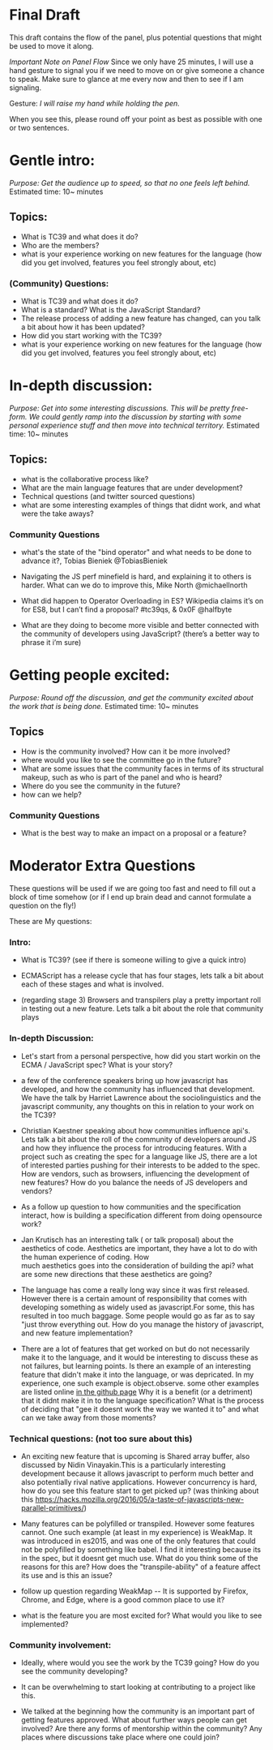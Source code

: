 # Final Draft
This draft contains the flow of the panel, plus potential questions that might be used to move it
along.

*Important Note on Panel Flow*
Since we only have 25 minutes, I will use a hand gesture to signal you if we need to move on or give someone a chance to speak.
Make sure to glance at me every now and then to see if I am signaling.

Gesture: *I will raise my hand while holding the pen.*

When you see this, please round off your point as best as possible with one or two sentences.

# Gentle intro:
_Purpose: Get the audience up to speed, so that no one feels left behind._
Estimated time: 10~ minutes

## Topics:
- What is TC39 and what does it do?
- Who are the members?
- what is your experience working on new features for the language (how did you get involved,
  features you feel strongly about, etc)

### (Community) Questions:
- What is TC39 and what does it do?
- What is a standard? What is the JavaScript Standard?
- The release process of adding a new feature has changed, can you talk a bit about how it has been updated?
- How did you start working with the TC39?
- what is your experience working on new features for the language (how did you get involved,
  features you feel strongly about, etc)

# In-depth discussion:
_Purpose: Get into some interesting discussions. This will be pretty free-form. We could gently
ramp into the discussion by starting with some personal experience stuff and then move into
technical territory._
Estimated time: 10~ minutes

## Topics:
- what is the collaborative process like?
- What are the main language features that are under development?
- Technical questions (and twitter sourced questions)
- what are some interesting examples of things that didnt work, and what were the take aways?

### Community Questions

- what's the state of the "bind operator" and what needs to be done to advance it?, Tobias Bieniek @TobiasBieniek


- Navigating the JS perf minefield is hard, and explaining it to others is harder. What can we do to improve this, Mike North @michaellnorth

- What did happen to Operator Overloading in ES? Wikipedia claims it’s on for ES8, but I can’t find a proposal? #tc39qs, & 0x0F @halfbyte

- What are they doing to become more visible and better connected with the community of developers using JavaScript? (there’s a better way to phrase it i’m sure)

# Getting people excited:
_Purpose: Round off the discussion, and get the community excited about the work that is being
done._
Estimated time: 10~ minutes

## Topics
- How is the community involved? How can it be more involved?
- where would you like to see the committee go in the future?
- What are some issues that the community faces in terms of its structural makeup, such as who is
  part of the panel and who is heard?
- Where do you see the community in the future?
- how can we help?

### Community Questions
- What is the best way to make an impact on a proposal or a feature?


# Moderator Extra Questions
These questions will be used if we are going too fast and need to fill out a block of time somehow
(or if I end up brain dead and cannot formulate a question on the fly!)

These are My questions:


### Intro:

- What is TC39? (see if there is someone willing to give a quick intro)

- ECMAScript has a release cycle that has four stages, lets talk a bit about each of
these stages and what is involved.

- (regarding stage 3) Browsers and transpilers play a pretty important roll in testing out a new
feature. Lets talk a bit about the role that community plays

### In-depth Discussion:

- Let's start from a personal perspective, how did you start workin on the ECMA / JavaScript spec?
  What is your story?

- a few of the conference speakers bring up how javascript has developed, and how the community
  has influenced that development. We have the talk by Harriet Lawrence about the
  sociolinguistics and the javascript community, any thoughts on this in relation to your work on the
  TC39?

- Christian Kaestner speaking about how communities influence api's. Lets talk a bit about the roll of
  the community of developers around JS and how they influence the process for introducing features.
  With a project such as creating the spec for a language like JS, there are a lot of interested
  parties pushing for their interests to be added to the spec. How are vendors, such as browsers,
  influencing the development of new features? How do you balance the needs of JS developers and
  vendors?

- As a follow up question to how communities and the specification interact, how is building a specification different from doing opensource work?

- Jan Krutisch has an interesting talk ( or talk proposal) about the aesthetics of code.
  Aesthetics are important, they have a lot to do with the human experience of coding. How\
  much aesthetics goes into the consideration of building the api? what are some new
  directions that these aesthetics are going?

- The language has come a really long way since it was first released. However there is
  a certain amount of responsibility that comes with developing something as widely used
  as javascript.For some, this has resulted in too much baggage. Some people would go as far
  as to say "just throw everything out. How do you manage the history of javascript, and new
  feature implementation?

- There are a lot of features that get worked on but do not necessarily make it to the
  language, and it would be interesting to discuss these as not failures, but learning
  points. Is there an example of an interesting feature that didn't make it into the
  language, or was depricated. In my experience, one such example is object.observe. some other examples are listed online [in the github page](https://github.com/tc39/proposals/blob/master/inactive-proposals.md)
  Why it is a benefit (or a detriment) that it didnt make it in to the language specification?
  What is the process of deciding that "gee it doesnt work the way we wanted it to" and what
  can we take away from those moments?

### Technical questions: (not too sure about this)

- An exciting new feature that is upcoming is Shared array buffer, also discussed by
  Nidin Vinayakin.This is a particularly interesting development because it allows
  javascript to perform much better and also potentially rival native applications.
  However concurrency is hard, how do you see this feature start to get picked up?
  (was thinking about this
  https://hacks.mozilla.org/2016/05/a-taste-of-javascripts-new-parallel-primitives/)

- Many features can be polyfilled or transpiled. However some features cannot. One
  such example (at least in my experience) is WeakMap. It was introduced in es2015,
  and was one of the only features that could not be polyfilled by something like
  babel. I find it interesting because its in the spec, but it doesnt get much use.
  What do you think some of the reasons for this are? How does the
  "transpile-ability" of a feature affect its use and is this an issue?

- follow up question regarding WeakMap -- It is supported by Firefox, Chrome, and
  Edge, where is a good common place to use it?

- what is the feature you are most excited for? What would you like to see implemented?

### Community involvement:

- Ideally, where would you see the work by the TC39 going? How do you see the community developing?

- It can be overwhelming to start looking at contributing to a project like this.

- We talked at the beginning how the community is an important part of getting
  features approved. What about further ways people can get involved? Are there
  any forms of mentorship within the community? Any places where discussions
  take place where one could join?

